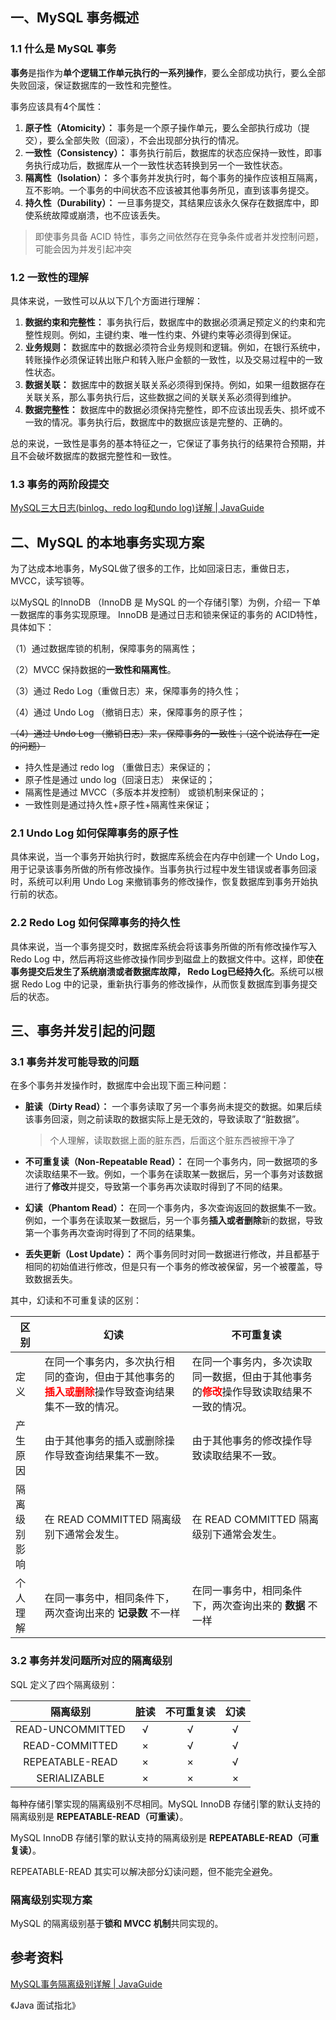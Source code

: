 ## 一、MySQL 事务概述

### 1.1 什么是 MySQL 事务

**事务**是指作为**单个逻辑工作单元执行的一系列操作**，要么全部成功执行，要么全部失败回滚，保证数据库的一致性和完整性。

事务应该具有4个属性：

1. **原子性（Atomicity）：** 事务是一个原子操作单元，要么全部执行成功（提交），要么全部失败（回滚），不会出现部分执行的情况。
2. **一致性（Consistency）：** 事务执行前后，数据库的状态应保持一致性，即事务执行成功后，数据库从一个一致性状态转换到另一个一致性状态。
3. **隔离性（Isolation）：** 多个事务并发执行时，每个事务的操作应该相互隔离，互不影响。一个事务的中间状态不应该被其他事务所见，直到该事务提交。
4. **持久性（Durability）：** 一旦事务提交，其结果应该永久保存在数据库中，即使系统故障或崩溃，也不应该丢失。

> 即使事务具备 ACID 特性，事务之间依然存在竞争条件或者并发控制问题，可能会因为并发引起冲突



### 1.2 一致性的理解

具体来说，一致性可以从以下几个方面进行理解：

1. **数据约束和完整性：** 事务执行后，数据库中的数据必须满足预定义的约束和完整性规则。例如，主键约束、唯一性约束、外键约束等必须得到保证。
2. **业务规则：** 数据库中的数据必须符合业务规则和逻辑。例如，在银行系统中，转账操作必须保证转出账户和转入账户金额的一致性，以及交易过程中的一致性状态。
3. **数据关联：** 数据库中的数据关联关系必须得到保持。例如，如果一组数据存在关联关系，那么事务执行后，这些数据之间的关联关系必须得到维护。
4. **数据完整性：** 数据库中的数据必须保持完整性，即不应该出现丢失、损坏或不一致的情况。事务执行后，数据库中的数据应该是完整的、正确的。

总的来说，一致性是事务的基本特征之一，它保证了事务执行的结果符合预期，并且不会破坏数据库的数据完整性和一致性。



### 1.3 事务的两阶段提交

[MySQL三大日志(binlog、redo log和undo log)详解 | JavaGuide](https://javaguide.cn/database/mysql/mysql-logs.html#两阶段提交)



## 二、MySQL 的本地事务实现方案

为了达成本地事务，MySQL做了很多的⼯作，⽐如回滚⽇志，重做⽇志，MVCC，读写锁等。

以MySQL 的InnoDB （InnoDB 是 MySQL 的⼀个存储引擎）为例，介绍⼀ 下单⼀数据库的事务实现原理。 InnoDB 是通过⽇志和锁来保证的事务的 ACID特性，具体如下： 

（1）通过数据库锁的机制，保障事务的隔离性； 

（2）MVCC 保持数据的**一致性和隔离性**。

（3）通过 Redo Log（重做日志）来，保障事务的持久性； 

（4）通过 Undo Log （撤销日志）来，保障事务的原⼦性； 

~~（4）通过 Undo Log （撤销日志）来，保障事务的⼀致性；（这个说法存在一定的问题）~~





- 持久性是通过 redo log （重做日志）来保证的；
- 原子性是通过 undo log（回滚日志） 来保证的；
- 隔离性是通过 MVCC（多版本并发控制） 或锁机制来保证的；
- 一致性则是通过持久性+原子性+隔离性来保证；



### 2.1 Undo Log 如何保障事务的原子性

具体来说，当一个事务开始执行时，数据库系统会在内存中创建一个 Undo Log，用于记录该事务所做的所有修改操作。当事务执行过程中发生错误或者事务回滚时，系统可以利用 Undo Log 来撤销事务的修改操作，恢复数据库到事务开始执行前的状态。



### 2.2 Redo Log 如何保障事务的持久性

具体来说，当一个事务提交时，数据库系统会将该事务所做的所有修改操作写入 Redo Log 中，然后再将这些修改操作同步到磁盘上的数据文件中。这样，即使**在事务提交后发生了系统崩溃或者数据库故障， Redo Log已经持久化**。系统可以根据 Redo Log 中的记录，重新执行事务的修改操作，从而恢复数据库到事务提交后的状态。



## 三、事务并发引起的问题

### 3.1 事务并发可能导致的问题

在多个事务并发操作时，数据库中会出现下⾯三种问题：

- **脏读（Dirty Read）：** 一个事务读取了另一个事务尚未提交的数据。如果后续该事务回滚，则之前读取的数据实际上是无效的，导致读取了“脏数据”。
  
  > 个人理解，读取数据上面的脏东西，后面这个脏东西被擦干净了
- **不可重复读（Non-Repeatable Read）：** 在同一个事务内，同一数据项的多次读取结果不一致。例如，一个事务在读取某一数据后，另一个事务对该数据进行了**修改**并提交，导致第一个事务再次读取时得到了不同的结果。
- **幻读（Phantom Read）：** 在同一个事务内，多次查询返回的数据集不一致。例如，一个事务在读取某一数据后，另一个事务**插入或者删除**新的数据，导致第一个事务再次查询时得到了不同的结果集。
- **丢失更新（Lost Update）：** 两个事务同时对同一数据进行修改，并且都基于相同的初始值进行修改，但是只有一个事务的修改被保留，另一个被覆盖，导致数据丢失。

其中，幻读和不可重复读的区别：

| 区别         | 幻读                                                         | 不可重复读                                                   |
| ------------ | ------------------------------------------------------------ | ------------------------------------------------------------ |
| 定义         | 在同一个事务内，多次执行相同的查询，但由于其他事务的<font color="red">**插入或删除**</font>操作导致查询结果集不一致的情况。 | 在同一个事务内，多次读取同一数据，但由于其他事务的<font color="red">**修改**</font>操作导致读取结果不一致的情况。 |
| 产生原因     | 由于其他事务的插入或删除操作导致查询结果集不一致。           | 由于其他事务的修改操作导致读取结果不一致。                   |
| 隔离级别影响 | 在 READ COMMITTED 隔离级别下通常会发生。                     | 在 READ COMMITTED 隔离级别下通常会发生。                     |
| 个人理解     | 在同⼀事务中，相同条件下，两次查询出来的 **记录数** 不⼀样   | 在同⼀事务中，相同条件下，两次查询出来的 **数据** 不⼀样     |



### 3.2 事务并发问题所对应的隔离级别

SQL 定义了四个隔离级别：

|     隔离级别     | 脏读 | 不可重复读 | 幻读 |
| :--------------: | :--: | :--------: | :--: |
| READ-UNCOMMITTED |  √   |     √      |  √   |
|  READ-COMMITTED  |  ×   |     √      |  √   |
| REPEATABLE-READ  |  ×   |     ×      |  √   |
|   SERIALIZABLE   |  ×   |     ×      |  ×   |

每种存储引擎实现的隔离级别不尽相同。MySQL InnoDB 存储引擎的默认支持的隔离级别是 **REPEATABLE-READ（可重读）**。



MySQL InnoDB 存储引擎的默认支持的隔离级别是 **REPEATABLE-READ（可重复读）**。

REPEATABLE-READ 其实可以解决部分幻读问题，但不能完全避免。



### 隔离级别实现方案

MySQL 的隔离级别基于**锁和 MVCC 机制**共同实现的。







## 参考资料

[MySQL事务隔离级别详解 | JavaGuide](https://javaguide.cn/database/mysql/transaction-isolation-level.html#事务隔离级别总结)

《Java 面试指北》
